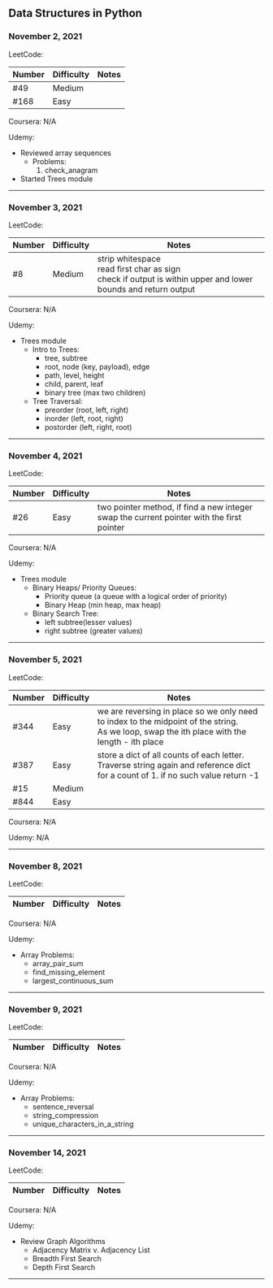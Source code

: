 ## Data Structures in Python

### November 2, 2021
LeetCode:

| Number | Difficulty | Notes |
|--------|------------|-------|
| #49    | Medium     |       |
| #168   | Easy       |       |

Coursera: N/A

Udemy:
- Reviewed array sequences
    - Problems:
        1. check_anagram
- Started Trees module
---

### November 3, 2021
LeetCode:

| Number | Difficulty | Notes |
|--------|------------|-------|
| #8     | Medium     | strip whitespace <br>read first char as sign <br>check if output is within upper and lower bounds and return output |

Coursera: N/A

Udemy:
- Trees module
    - Intro to Trees:
        - tree, subtree
        - root, node (key, payload), edge
        - path, level, height
        - child, parent, leaf
        - binary tree (max two children)
    - Tree Traversal:
        - preorder  (root, left, right)
        - inorder   (left, root, right)
        - postorder (left, right, root)
---

### November 4, 2021
LeetCode:

| Number | Difficulty | Notes |
|--------|------------|-------|
| #26    | Easy       | two pointer method, if find a new integer swap the current pointer with the first pointer |

Coursera: N/A

Udemy:
- Trees module
    - Binary Heaps/ Priority Queues:
        - Priority queue (a queue with a logical order of priority)
        - Binary Heap (min heap, max heap)
    - Binary Search Tree:
        - left subtree(lesser values)
        - right subtree (greater values)
---

### November 5, 2021
LeetCode:

| Number | Difficulty | Notes |
|--------|------------|-------|
| #344   | Easy       | we are reversing in place so we only need to index to the midpoint of the string. <br>As we loop, swap the ith place with the length - ith place |
| #387 | Easy | store a dict of all counts of each letter. <br>Traverse string again and reference dict for a count of 1. if no such value return -1 |
| #15 | Medium |  |
| #844 | Easy |  |

Coursera: N/A

Udemy: N/A

---

### November 8, 2021
LeetCode:

| Number | Difficulty | Notes |
|--------|------------|-------|


Coursera: N/A

Udemy:
- Array Problems:
    - array_pair_sum
    - find_missing_element
    - largest_continuous_sum

---

### November 9, 2021
LeetCode:

| Number | Difficulty | Notes |
|--------|------------|-------|


Coursera: N/A

Udemy:
- Array Problems:
    - sentence_reversal
    - string_compression
    - unique_characters_in_a_string

---

### November 14, 2021

LeetCode:

| Number | Difficulty | Notes |
|--------|------------|-------|

Coursera: N/A

Udemy:
- Review Graph Algorithms
    - Adjacency Matrix v. Adjacency List
    - Breadth First Search
    - Depth First Search
---
